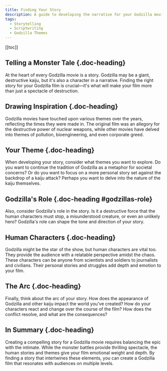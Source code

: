 ```yaml
---
title: Finding Your Story
description: A guide to developing the narrative for your Godzilla movie.
tags:
  - Storytelling
  - Scriptwriting
  - Godzilla Themes
---
```


[[toc]]

## Telling a Monster Tale {.doc-heading}

At the heart of every Godzilla movie is a story. Godzilla may be a giant, destructive kaiju, but it's also a character in a narrative. Finding the right story for your Godzilla film is crucial—it's what will make your film more than just a spectacle of destruction.

## Drawing Inspiration {.doc-heading}

Godzilla movies have touched upon various themes over the years, reflecting the times they were made in. The original film was an allegory for the destructive power of nuclear weapons, while other movies have delved into themes of pollution, bioengineering, and even corporate greed.

## Your Theme {.doc-heading}

When developing your story, consider what themes you want to explore. Do you want to continue the tradition of Godzilla as a metaphor for societal concerns? Or do you want to focus on a more personal story set against the backdrop of a kaiju attack? Perhaps you want to delve into the nature of the kaiju themselves.

## Godzilla's Role {.doc-heading #godzillas-role}

Also, consider Godzilla's role in the story. Is it a destructive force that the human characters must stop, a misunderstood creature, or even an unlikely hero? Godzilla's role can shape the tone and direction of your story.

## Human Characters {.doc-heading}

Godzilla might be the star of the show, but human characters are vital too. They provide the audience with a relatable perspective amidst the chaos. These characters can be anyone from scientists and soldiers to journalists and civilians. Their personal stories and struggles add depth and emotion to your film.

## The Arc {.doc-heading}

Finally, think about the arc of your story. How does the appearance of Godzilla and other kaiju impact the world you've created? How do your characters react and change over the course of the film? How does the conflict resolve, and what are the consequences?

## In Summary {.doc-heading}

Creating a compelling story for a Godzilla movie requires balancing the epic with the intimate. While the monster battles provide thrilling spectacle, the human stories and themes give your film emotional weight and depth. By finding a story that intertwines these elements, you can create a Godzilla film that resonates with audiences on multiple levels.
